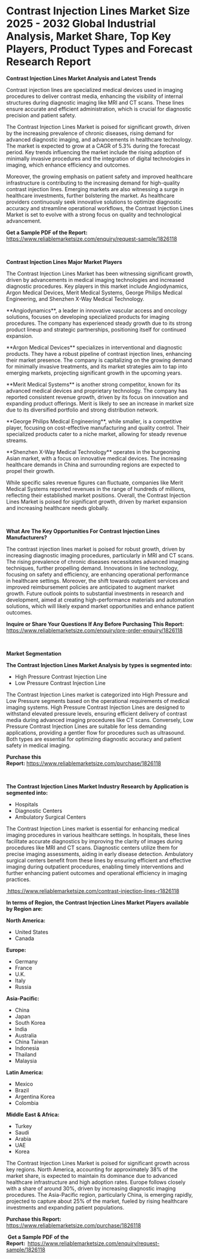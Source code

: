 <p><h1>Contrast Injection Lines Market Size 2025 - 2032 Global Industrial Analysis, Market Share, Top Key Players, Product Types and Forecast Research Report</h1></p><p><strong>Contrast Injection Lines Market Analysis and Latest Trends</strong></p>
<p><p>Contrast injection lines are specialized medical devices used in imaging procedures to deliver contrast media, enhancing the visibility of internal structures during diagnostic imaging like MRI and CT scans. These lines ensure accurate and efficient administration, which is crucial for diagnostic precision and patient safety.</p><p>The Contrast Injection Lines Market is poised for significant growth, driven by the increasing prevalence of chronic diseases, rising demand for advanced diagnostic imaging, and advancements in healthcare technology. The market is expected to grow at a CAGR of 5.3% during the forecast period. Key trends influencing the market include the rising adoption of minimally invasive procedures and the integration of digital technologies in imaging, which enhance efficiency and outcomes.</p><p>Moreover, the growing emphasis on patient safety and improved healthcare infrastructure is contributing to the increasing demand for high-quality contrast injection lines. Emerging markets are also witnessing a surge in healthcare investments, further bolstering the market. As healthcare providers continuously seek innovative solutions to optimize diagnostic accuracy and streamline operational workflows, the Contrast Injection Lines Market is set to evolve with a strong focus on quality and technological advancement.</p></p>
<p><strong>Get a Sample PDF of the Report:&nbsp;</strong> <a href="https://www.reliablemarketsize.com/enquiry/request-sample/1826118?utm_campaign=3226&utm_medium=2&utm_source=Github&utm_content=ia&utm_term=14042025&utm_id=contrast-injection-lines">https://www.reliablemarketsize.com/enquiry/request-sample/1826118</a></p>
<p>&nbsp;</p>
<p><strong>Contrast Injection Lines Major Market Players</strong></p>
<p><p>The Contrast Injection Lines Market has been witnessing significant growth, driven by advancements in medical imaging technologies and increased diagnostic procedures. Key players in this market include Angiodynamics, Argon Medical Devices, Merit Medical Systems, George Philips Medical Engineering, and Shenzhen X-Way Medical Technology.</p><p>**Angiodynamics**, a leader in innovative vascular access and oncology solutions, focuses on developing specialized products for imaging procedures. The company has experienced steady growth due to its strong product lineup and strategic partnerships, positioning itself for continued expansion.</p><p>**Argon Medical Devices** specializes in interventional and diagnostic products. They have a robust pipeline of contrast injection lines, enhancing their market presence. The company is capitalizing on the growing demand for minimally invasive treatments, and its market strategies aim to tap into emerging markets, projecting significant growth in the upcoming years.</p><p>**Merit Medical Systems** is another strong competitor, known for its advanced medical devices and proprietary technology. The company has reported consistent revenue growth, driven by its focus on innovation and expanding product offerings. Merit is likely to see an increase in market size due to its diversified portfolio and strong distribution network.</p><p>**George Philips Medical Engineering**, while smaller, is a competitive player, focusing on cost-effective manufacturing and quality control. Their specialized products cater to a niche market, allowing for steady revenue streams.</p><p>**Shenzhen X-Way Medical Technology** operates in the burgeoning Asian market, with a focus on innovative medical devices. The increasing healthcare demands in China and surrounding regions are expected to propel their growth.</p><p>While specific sales revenue figures can fluctuate, companies like Merit Medical Systems reported revenues in the range of hundreds of millions, reflecting their established market positions. Overall, the Contrast Injection Lines Market is poised for significant growth, driven by market expansion and increasing healthcare needs globally.</p></p>
<p>&nbsp;</p>
<p><strong>What Are The Key Opportunities For Contrast Injection Lines Manufacturers?</strong></p>
<p><p>The contrast injection lines market is poised for robust growth, driven by increasing diagnostic imaging procedures, particularly in MRI and CT scans. The rising prevalence of chronic diseases necessitates advanced imaging techniques, further propelling demand. Innovations in line technology, focusing on safety and efficiency, are enhancing operational performance in healthcare settings. Moreover, the shift towards outpatient services and improved reimbursement policies are anticipated to augment market growth. Future outlook points to substantial investments in research and development, aimed at creating high-performance materials and automation solutions, which will likely expand market opportunities and enhance patient outcomes.</p></p>
<p><strong>Inquire or Share Your Questions If Any Before Purchasing This Report:</strong> <a href="https://www.reliablemarketsize.com/enquiry/pre-order-enquiry/1826118?utm_campaign=3226&utm_medium=2&utm_source=Github&utm_content=ia&utm_term=14042025&utm_id=contrast-injection-lines">https://www.reliablemarketsize.com/enquiry/pre-order-enquiry/1826118</a></p>
<p>&nbsp;</p>
<p><strong>Market Segmentation</strong></p>
<p><strong>The Contrast Injection Lines Market Analysis by types is segmented into:</strong></p>
<p><ul><li>High Pressure Contrast Injection Line</li><li>Low Pressure Contrast Injection Line</li></ul></p>
<p><p>The Contrast Injection Lines market is categorized into High Pressure and Low Pressure segments based on the operational requirements of medical imaging systems. High Pressure Contrast Injection Lines are designed to withstand elevated pressure levels, ensuring efficient delivery of contrast media during advanced imaging procedures like CT scans. Conversely, Low Pressure Contrast Injection Lines are suitable for less demanding applications, providing a gentler flow for procedures such as ultrasound. Both types are essential for optimizing diagnostic accuracy and patient safety in medical imaging.</p></p>
<p><strong>Purchase this Report:&nbsp;</strong><a href="https://www.reliablemarketsize.com/purchase/1826118?utm_campaign=3226&utm_medium=2&utm_source=Github&utm_content=ia&utm_term=14042025&utm_id=contrast-injection-lines">https://www.reliablemarketsize.com/purchase/1826118</a></p>
<p>&nbsp;</p>
<p><strong>The Contrast Injection Lines Market Industry Research by Application is segmented into:</strong></p>
<p><ul><li>Hospitals</li><li>Diagnostic Centers</li><li>Ambulatory Surgical Centers</li></ul></p>
<p><p>The Contrast Injection Lines market is essential for enhancing medical imaging procedures in various healthcare settings. In hospitals, these lines facilitate accurate diagnostics by improving the clarity of images during procedures like MRI and CT scans. Diagnostic centers utilize them for precise imaging assessments, aiding in early disease detection. Ambulatory surgical centers benefit from these lines by ensuring efficient and effective imaging during outpatient procedures, enabling timely interventions and further enhancing patient outcomes and operational efficiency in imaging practices.</p></p>
<p><a href="https://www.reliablemarketsize.com/contrast-injection-lines-r1826118?utm_campaign=3226&utm_medium=2&utm_source=Github&utm_content=ia&utm_term=14042025&utm_id=contrast-injection-lines">&nbsp;https://www.reliablemarketsize.com/contrast-injection-lines-r1826118</a></p>
<p><strong>In terms of Region, the Contrast Injection Lines Market Players available by Region are:</strong></p>
<p>
    <p> <strong> North America: </strong>
        <ul>
            <li>United States</li>
            <li>Canada</li>
        </ul>
        </p> 
    <p> <strong> Europe: </strong>
        <ul>
            <li>Germany</li>
            <li>France</li>
            <li>U.K.</li>
            <li>Italy</li>
            <li>Russia</li>
        </ul>
        </p> 
    <p> <strong> Asia-Pacific: </strong>
        <ul>
            <li>China</li>
            <li>Japan</li>
            <li>South Korea</li>
            <li>India</li>
            <li>Australia</li>
            <li>China Taiwan</li>
            <li>Indonesia</li>
            <li>Thailand</li>
            <li>Malaysia</li>
        </ul>
        </p> 
    <p> <strong> Latin America: </strong>
        <ul>
            <li>Mexico</li>
            <li>Brazil</li>
            <li>Argentina Korea</li>
            <li>Colombia</li>
        </ul>
        </p> 
    <p> <strong> Middle East & Africa: </strong>
        <ul>
            <li>Turkey</li>
            <li>Saudi</li>
            <li>Arabia</li>
            <li>UAE</li>
            <li>Korea</li>
        </ul>
    </p>
    </p>
<p><p>The Contrast Injection Lines Market is poised for significant growth across key regions. North America, accounting for approximately 38% of the market share, is expected to maintain its dominance due to advanced healthcare infrastructure and high adoption rates. Europe follows closely with a share of around 30%, driven by increasing diagnostic imaging procedures. The Asia-Pacific region, particularly China, is emerging rapidly, projected to capture about 25% of the market, fueled by rising healthcare investments and expanding patient populations.</p></p>
<p><strong>Purchase this Report: </strong><a href="https://www.reliablemarketsize.com/purchase/1826118?utm_campaign=3226&utm_medium=2&utm_source=Github&utm_content=ia&utm_term=14042025&utm_id=contrast-injection-lines">https://www.reliablemarketsize.com/purchase/1826118</a></p>
<p>&nbsp;<strong>Get a Sample PDF of the Report:&nbsp;&nbsp;</strong><a href="https://www.reliablemarketsize.com/enquiry/request-sample/1826118?utm_campaign=3226&utm_medium=2&utm_source=Github&utm_content=ia&utm_term=14042025&utm_id=contrast-injection-lines">https://www.reliablemarketsize.com/enquiry/request-sample/1826118</a></p>
<p><strong></strong></p>
<p><p></p><p></p><p></p></p>